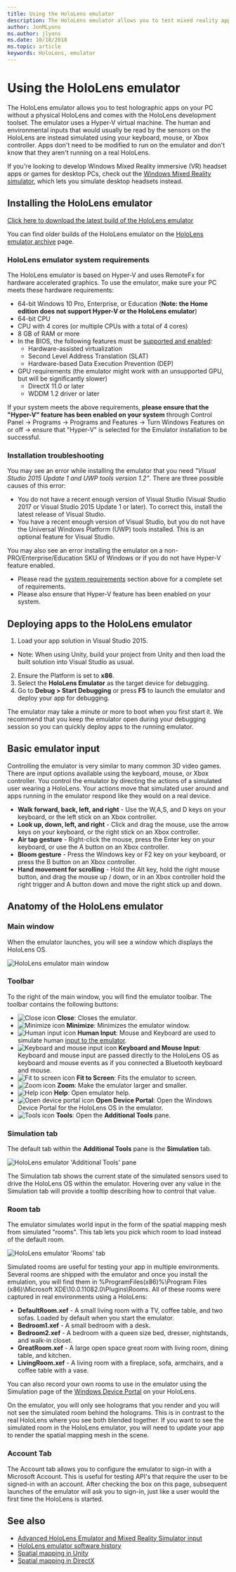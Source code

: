 ```yaml
---
title: Using the HoloLens emulator
description: The HoloLens emulator allows you to test mixed reality apps on your PC without a physical HoloLens.
author: JonMLyons
ms.author: jlyons
ms.date: 10/18/2018
ms.topic: article
keywords: HoloLens, emulator
---
```




# Using the HoloLens emulator

The HoloLens emulator allows you to test holographic apps on your PC without a physical HoloLens and comes with the HoloLens development toolset. The emulator uses a Hyper-V virtual machine. The human and environmental inputs that would usually be read by the sensors on the HoloLens are instead simulated using your keyboard, mouse, or Xbox controller. Apps don't need to be modified to run on the emulator and don't know that they aren't running on a real HoloLens.

If you're looking to develop Windows Mixed Reality immersive (VR) headset apps or games for desktop PCs, check out the [Windows Mixed Reality simulator](using-the-windows-mixed-reality-simulator.md), which lets you simulate desktop headsets instead.

## Installing the HoloLens emulator

[Click here to download the latest build of the HoloLens emulator](https://go.microsoft.com/fwlink/?linkid=874531)

You can find older builds of the HoloLens emulator on the [HoloLens emulator archive](hololens-emulator-archive.md) page.

### HoloLens emulator system requirements

The HoloLens emulator is based on Hyper-V and uses RemoteFx for hardware accelerated graphics. To use the emulator, make sure your PC meets these hardware requirements:
* 64-bit Windows 10 Pro, Enterprise, or Education (**Note: the Home edition does not support Hyper-V or the HoloLens emulator**)
* 64-bit CPU
* CPU with 4 cores (or multiple CPUs with a total of 4 cores)
* 8 GB of RAM or more
* In the BIOS, the following features must be [supported and enabled](http://blogs.technet.com/b/iftekhar/archive/2010/08/09/enable-hardware-settings-in-bios-to-run-hyper-v.aspx):
   * Hardware-assisted virtualization
   * Second Level Address Translation (SLAT)
   * Hardware-based Data Execution Prevention (DEP)
* GPU requirements (the emulator might work with an unsupported GPU, but will be significantly slower)
   * DirectX 11.0 or later
   * WDDM 1.2 driver or later

If your system meets the above requirements, **please ensure that the "Hyper-V" feature has been enabled on your system** through Control Panel -> Programs -> Programs and Features -> Turn Windows Features on or off -> ensure that "Hyper-V" is selected for the Emulator installation to be successful.

### Installation troubleshooting

You may see an error while installing the emulator that you need *"Visual Studio 2015 Update 1 and UWP tools version 1.2"*. There are three possible causes of this error:
* You do not have a recent enough version of Visual Studio (Visual Studio 2017 or Visual Studio 2015 Update 1 or later). To correct this, install the latest release of Visual Studio.
* You have a recent enough version of Visual Studio, but you do not have the Universal Windows Platform (UWP) tools installed. This is an optional feature for Visual Studio.

You may also see an error installing the emulator on a non-PRO/Enterprise/Education SKU of Windows or if you do not have Hyper-V feature enabled.
* Please read the [system requirements](#hololens-emulator-system-requirements) section above for a complete set of requirements.
* Please also ensure that Hyper-V feature has been enabled on your system.

## Deploying apps to the HoloLens emulator

1. Load your app solution in Visual Studio 2015.
* Note: When using Unity, build your project from Unity and then load the built solution into Visual Studio as usual.
2. Ensure the Platform is set to **x86**.
3. Select the **HoloLens Emulator** as the target device for debugging.
4. Go to **Debug > Start Debugging** or press **F5** to launch the emulator and deploy your app for debugging.

The emulator may take a minute or more to boot when you first start it. We recommend that you keep the emulator open during your debugging session so you can quickly deploy apps to the running emulator.

## Basic emulator input

Controlling the emulator is very similar to many common 3D video games. There are input options available using the keyboard, mouse, or Xbox controller. You control the emulator by directing the actions of a simulated user wearing a HoloLens. Your actions move that simulated user around and apps running in the emulator respond like they would on a real device.
* **Walk forward, back, left, and right** - Use the W,A,S, and D keys on your keyboard, or the left stick on an Xbox controller.
* **Look up, down, left, and right** - Click and drag the mouse, use the arrow keys on your keyboard, or the right stick on an Xbox controller.
* **Air tap gesture** - Right-click the mouse, press the Enter key on your keyboard, or use the A button on an Xbox controller.
* **Bloom gesture** - Press the Windows key or F2 key on your keyboard, or press the B button on an Xbox controller.
* **Hand movement for scrolling** - Hold the Alt key, hold the right mouse button, and drag the mouse up / down, or in an Xbox controller hold the right trigger and A button down and move the right stick up and down.

## Anatomy of the HoloLens emulator

### Main window

When the emulator launches, you will see a window which displays the HoloLens OS.

![HoloLens emulator main window](images/emulator-890px.png)

### Toolbar

To the right of the main window, you will find the emulator toolbar. The toolbar contains the following buttons:
* ![Close icon](images/emulator-close.png) **Close**: Closes the emulator.
* ![Minimize icon](images/emulator-minimize.png) **Minimize**: Minimizes the emulator window.
* ![Human input icon](images/emulator-control.png) **Human Input**: Mouse and Keyboard are used to simulate human [input to the emulator](#basic-emulator-input).
* ![Keyboard and mouse input icon](images/emulator-input.png) **Keyboard and Mouse Input**: Keyboard and mouse input are passed directly to the HoloLens OS as keyboard and mouse events as if you connected a Bluetooth keyboard and mouse.
* ![Fit to screen icon](images/emulator-fit.png) **Fit to Screen**: Fits the emulator to screen.
* ![Zoom icon](images/emulator-zoom.png) **Zoom**: Make the emulator larger and smaller.
* ![Help icon](images/emulator-help.png) **Help**: Open emulator help.
* ![Open device portal icon](images/emulator-deviceportal.png) **Open Device Portal**: Open the Windows Device Portal for the HoloLens OS in the emulator.
* ![Tools icon](images/emulator-tools.png) **Tools**: Open the **Additional Tools** pane.

### Simulation tab

The default tab within the **Additional Tools** pane is the **Simulation** tab.

![HoloLens emulator 'Additional Tools' pane](images/emulator-simulation-500px.png)

The Simulation tab shows the current state of the simulated sensors used to drive the HoloLens OS within the emulator. Hovering over any value in the Simulation tab will provide a tooltip describing how to control that value.

### Room tab

The emulator simulates world input in the form of the spatial mapping mesh from simulated "rooms". This tab lets you pick which room to load instead of the default room.

![HoloLens emulator 'Rooms' tab](images/emulator-room-500px.png)

Simulated rooms are useful for testing your app in multiple environments. Several rooms are shipped with the emulator and once you install the emulation, you will find them in %ProgramFiles(x86)%\Program Files (x86)\Microsoft XDE\10.0.11082.0\Plugins\Rooms. All of these rooms were captured in real environments using a HoloLens:
* **DefaultRoom.xef** - A small living room with a TV, coffee table, and two sofas. Loaded by default when you start the emulator.
* **Bedroom1.xef** - A small bedroom with a desk.
* **Bedroom2.xef** - A bedroom with a queen size bed, dresser, nightstands, and walk-in closet.
* **GreatRoom.xef** - A large open space great room with living room, dining table, and kitchen.
* **LivingRoom.xef** - A living room with a fireplace, sofa, armchairs, and a coffee table with a vase.

You can also record your own rooms to use in the emulator using the Simulation page of the [Windows Device Portal](using-the-windows-device-portal.md) on your HoloLens.

On the emulator, you will only see holograms that you render and you will not see the simulated room behind the holograms. This is in contrast to the real HoloLens where you see both blended together. If you want to see the simulated room in the HoloLens emulator, you will need to update your app to render the spatial mapping mesh in the scene.

### Account Tab

The Account tab allows you to configure the emulator to sign-in with a Microsoft Account. This is useful for testing API's that require the user to be signed-in with an account. After checking the box on this page, subsequent launches of the emulator will ask you to sign-in, just like a user would the first time the HoloLens is started.

## See also
* [Advanced HoloLens Emulator and Mixed Reality Simulator input](advanced-hololens-emulator-and-mixed-reality-simulator-input.md)
* [HoloLens emulator software history](hololens-emulator-archive.md)
* [Spatial mapping in Unity](spatial-mapping-in-unity.md)
* [Spatial mapping in DirectX](spatial-mapping-in-directx.md)
